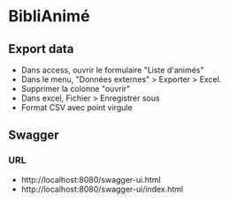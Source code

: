 # BibliAnimé

## Export data

- Dans access, ouvrir le formulaire "Liste d'animés"
- Dans le menu, "Données externes" > Exporter > Excel.
- Supprimer la colonne "ouvrir"
- Dans excel, Fichier > Enregistrer sous
- Format CSV avec point virgule

## Swagger

### URL

- http://localhost:8080/swagger-ui.html
- http://localhost:8080/swagger-ui/index.html
